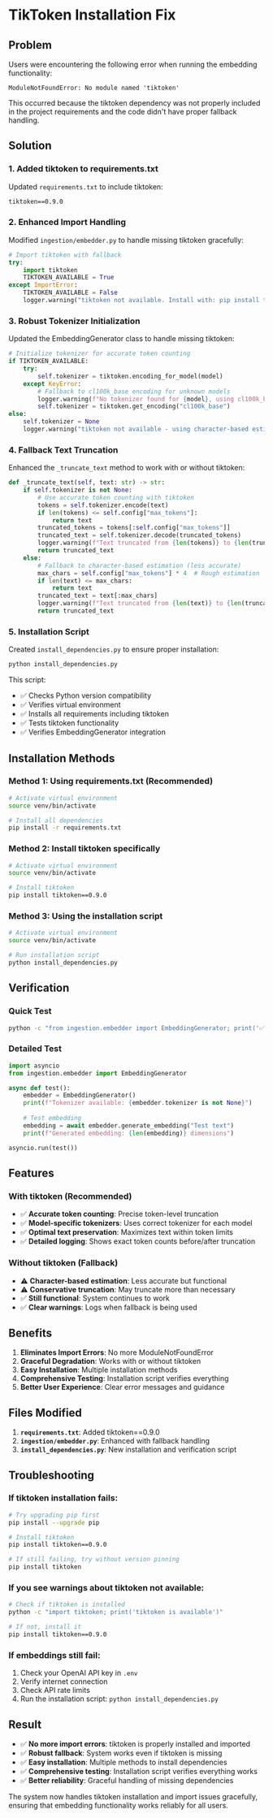# TikToken Installation Fix

## Problem

Users were encountering the following error when running the embedding functionality:

```
ModuleNotFoundError: No module named 'tiktoken'
```

This occurred because the tiktoken dependency was not properly included in the project requirements and the code didn't have proper fallback handling.

## Solution

### 1. Added tiktoken to requirements.txt

Updated `requirements.txt` to include tiktoken:

```txt
tiktoken==0.9.0
```

### 2. Enhanced Import Handling

Modified `ingestion/embedder.py` to handle missing tiktoken gracefully:

```python
# Import tiktoken with fallback
try:
    import tiktoken
    TIKTOKEN_AVAILABLE = True
except ImportError:
    TIKTOKEN_AVAILABLE = False
    logger.warning("tiktoken not available. Install with: pip install tiktoken")
```

### 3. Robust Tokenizer Initialization

Updated the EmbeddingGenerator class to handle missing tiktoken:

```python
# Initialize tokenizer for accurate token counting
if TIKTOKEN_AVAILABLE:
    try:
        self.tokenizer = tiktoken.encoding_for_model(model)
    except KeyError:
        # Fallback to cl100k_base encoding for unknown models
        logger.warning(f"No tokenizer found for {model}, using cl100k_base")
        self.tokenizer = tiktoken.get_encoding("cl100k_base")
else:
    self.tokenizer = None
    logger.warning("tiktoken not available - using character-based estimation")
```

### 4. Fallback Text Truncation

Enhanced the `_truncate_text` method to work with or without tiktoken:

```python
def _truncate_text(self, text: str) -> str:
    if self.tokenizer is not None:
        # Use accurate token counting with tiktoken
        tokens = self.tokenizer.encode(text)
        if len(tokens) <= self.config["max_tokens"]:
            return text
        truncated_tokens = tokens[:self.config["max_tokens"]]
        truncated_text = self.tokenizer.decode(truncated_tokens)
        logger.warning(f"Text truncated from {len(tokens)} to {len(truncated_tokens)} tokens")
        return truncated_text
    else:
        # Fallback to character-based estimation (less accurate)
        max_chars = self.config["max_tokens"] * 4  # Rough estimation
        if len(text) <= max_chars:
            return text
        truncated_text = text[:max_chars]
        logger.warning(f"Text truncated from {len(text)} to {len(truncated_text)} characters (tiktoken not available)")
        return truncated_text
```

### 5. Installation Script

Created `install_dependencies.py` to ensure proper installation:

```bash
python install_dependencies.py
```

This script:
- ✅ Checks Python version compatibility
- ✅ Verifies virtual environment
- ✅ Installs all requirements including tiktoken
- ✅ Tests tiktoken functionality
- ✅ Verifies EmbeddingGenerator integration

## Installation Methods

### Method 1: Using requirements.txt (Recommended)

```bash
# Activate virtual environment
source venv/bin/activate

# Install all dependencies
pip install -r requirements.txt
```

### Method 2: Install tiktoken specifically

```bash
# Activate virtual environment
source venv/bin/activate

# Install tiktoken
pip install tiktoken==0.9.0
```

### Method 3: Using the installation script

```bash
# Activate virtual environment
source venv/bin/activate

# Run installation script
python install_dependencies.py
```

## Verification

### Quick Test

```bash
python -c "from ingestion.embedder import EmbeddingGenerator; print('✅ Ready!')"
```

### Detailed Test

```python
import asyncio
from ingestion.embedder import EmbeddingGenerator

async def test():
    embedder = EmbeddingGenerator()
    print(f"Tokenizer available: {embedder.tokenizer is not None}")
    
    # Test embedding
    embedding = await embedder.generate_embedding("Test text")
    print(f"Generated embedding: {len(embedding)} dimensions")

asyncio.run(test())
```

## Features

### With tiktoken (Recommended)
- ✅ **Accurate token counting**: Precise token-level truncation
- ✅ **Model-specific tokenizers**: Uses correct tokenizer for each model
- ✅ **Optimal text preservation**: Maximizes text within token limits
- ✅ **Detailed logging**: Shows exact token counts before/after truncation

### Without tiktoken (Fallback)
- ⚠️ **Character-based estimation**: Less accurate but functional
- ⚠️ **Conservative truncation**: May truncate more than necessary
- ✅ **Still functional**: System continues to work
- ✅ **Clear warnings**: Logs when fallback is being used

## Benefits

1. **Eliminates Import Errors**: No more ModuleNotFoundError
2. **Graceful Degradation**: Works with or without tiktoken
3. **Easy Installation**: Multiple installation methods
4. **Comprehensive Testing**: Installation script verifies everything
5. **Better User Experience**: Clear error messages and guidance

## Files Modified

1. **`requirements.txt`**: Added tiktoken==0.9.0
2. **`ingestion/embedder.py`**: Enhanced with fallback handling
3. **`install_dependencies.py`**: New installation and verification script

## Troubleshooting

### If tiktoken installation fails:

```bash
# Try upgrading pip first
pip install --upgrade pip

# Install tiktoken
pip install tiktoken==0.9.0

# If still failing, try without version pinning
pip install tiktoken
```

### If you see warnings about tiktoken not available:

```bash
# Check if tiktoken is installed
python -c "import tiktoken; print('tiktoken is available')"

# If not, install it
pip install tiktoken==0.9.0
```

### If embeddings still fail:

1. Check your OpenAI API key in `.env`
2. Verify internet connection
3. Check API rate limits
4. Run the installation script: `python install_dependencies.py`

## Result

- ✅ **No more import errors**: tiktoken is properly installed and imported
- ✅ **Robust fallback**: System works even if tiktoken is missing
- ✅ **Easy installation**: Multiple methods to install dependencies
- ✅ **Comprehensive testing**: Installation script verifies everything works
- ✅ **Better reliability**: Graceful handling of missing dependencies

The system now handles tiktoken installation and import issues gracefully, ensuring that embedding functionality works reliably for all users.
